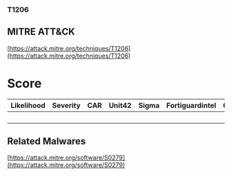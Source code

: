 
### T1206
## MITRE ATT&CK
[https://attack.mitre.org/techniques/T1206](https://attack.mitre.org/techniques/T1206)

# Score

| Likelihood | Severity | CAR | Unit42 | Sigma | Fortiguardintel | Groups | Malwares | Tools |
| ---------- | -------- | --- | ------ | ----- | --------------- | ---  | --- | --- |
 |   |   |   |   |   |   |   | 1 |   |



## Related Malwares

[https://attack.mitre.org/software/S0279](https://attack.mitre.org/software/S0279)
[]()
